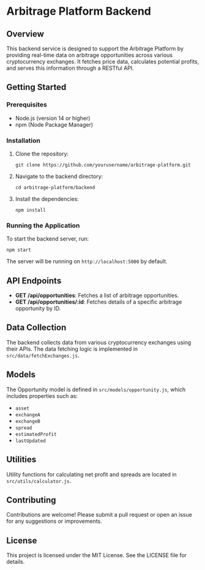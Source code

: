 # Arbitrage Platform Backend

## Overview
This backend service is designed to support the Arbitrage Platform by providing real-time data on arbitrage opportunities across various cryptocurrency exchanges. It fetches price data, calculates potential profits, and serves this information through a RESTful API.

## Getting Started

### Prerequisites
- Node.js (version 14 or higher)
- npm (Node Package Manager)

### Installation
1. Clone the repository:
   ```
   git clone https://github.com/yourusername/arbitrage-platform.git
   ```
2. Navigate to the backend directory:
   ```
   cd arbitrage-platform/backend
   ```
3. Install the dependencies:
   ```
   npm install
   ```

### Running the Application
To start the backend server, run:
```
npm start
```
The server will be running on `http://localhost:5000` by default.

## API Endpoints
- **GET /api/opportunities**: Fetches a list of arbitrage opportunities.
- **GET /api/opportunities/:id**: Fetches details of a specific arbitrage opportunity by ID.

## Data Collection
The backend collects data from various cryptocurrency exchanges using their APIs. The data fetching logic is implemented in `src/data/fetchExchanges.js`.

## Models
The Opportunity model is defined in `src/models/opportunity.js`, which includes properties such as:
- `asset`
- `exchangeA`
- `exchangeB`
- `spread`
- `estimatedProfit`
- `lastUpdated`

## Utilities
Utility functions for calculating net profit and spreads are located in `src/utils/calculator.js`.

## Contributing
Contributions are welcome! Please submit a pull request or open an issue for any suggestions or improvements.

## License
This project is licensed under the MIT License. See the LICENSE file for details.